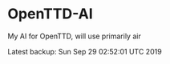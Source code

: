 # OpenTTD-AI
My AI for OpenTTD, will use primarily air

Latest backup: Sun Sep 29 02:52:01 UTC 2019
